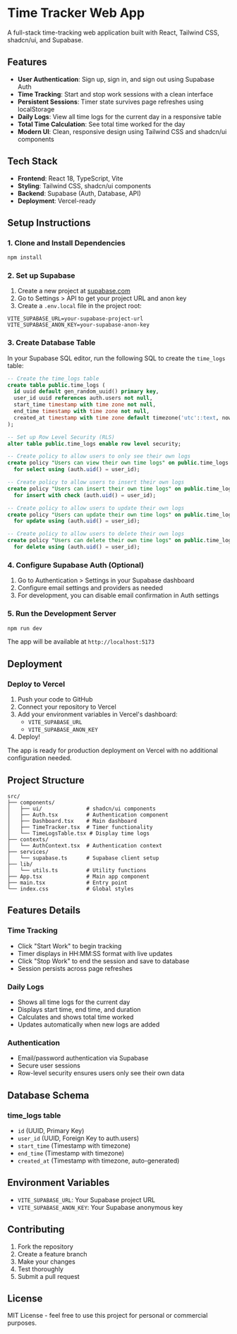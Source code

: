 # Time Tracker Web App

A full-stack time-tracking web application built with React, Tailwind CSS, shadcn/ui, and Supabase.

## Features

- **User Authentication**: Sign up, sign in, and sign out using Supabase Auth
- **Time Tracking**: Start and stop work sessions with a clean interface
- **Persistent Sessions**: Timer state survives page refreshes using localStorage
- **Daily Logs**: View all time logs for the current day in a responsive table
- **Total Time Calculation**: See total time worked for the day
- **Modern UI**: Clean, responsive design using Tailwind CSS and shadcn/ui components

## Tech Stack

- **Frontend**: React 18, TypeScript, Vite
- **Styling**: Tailwind CSS, shadcn/ui components
- **Backend**: Supabase (Auth, Database, API)
- **Deployment**: Vercel-ready

## Setup Instructions

### 1. Clone and Install Dependencies

```bash
npm install
```

### 2. Set up Supabase

1. Create a new project at [supabase.com](https://supabase.com)
2. Go to Settings > API to get your project URL and anon key
3. Create a `.env.local` file in the project root:

```env
VITE_SUPABASE_URL=your-supabase-project-url
VITE_SUPABASE_ANON_KEY=your-supabase-anon-key
```

### 3. Create Database Table

In your Supabase SQL editor, run the following SQL to create the `time_logs` table:

```sql
-- Create the time_logs table
create table public.time_logs (
  id uuid default gen_random_uuid() primary key,
  user_id uuid references auth.users not null,
  start_time timestamp with time zone not null,
  end_time timestamp with time zone not null,
  created_at timestamp with time zone default timezone('utc'::text, now()) not null
);

-- Set up Row Level Security (RLS)
alter table public.time_logs enable row level security;

-- Create policy to allow users to only see their own logs
create policy "Users can view their own time logs" on public.time_logs
  for select using (auth.uid() = user_id);

-- Create policy to allow users to insert their own logs
create policy "Users can insert their own time logs" on public.time_logs
  for insert with check (auth.uid() = user_id);

-- Create policy to allow users to update their own logs
create policy "Users can update their own time logs" on public.time_logs
  for update using (auth.uid() = user_id);

-- Create policy to allow users to delete their own logs
create policy "Users can delete their own time logs" on public.time_logs
  for delete using (auth.uid() = user_id);
```

### 4. Configure Supabase Auth (Optional)

1. Go to Authentication > Settings in your Supabase dashboard
2. Configure email settings and providers as needed
3. For development, you can disable email confirmation in Auth settings

### 5. Run the Development Server

```bash
npm run dev
```

The app will be available at `http://localhost:5173`

## Deployment

### Deploy to Vercel

1. Push your code to GitHub
2. Connect your repository to Vercel
3. Add your environment variables in Vercel's dashboard:
   - `VITE_SUPABASE_URL`
   - `VITE_SUPABASE_ANON_KEY`
4. Deploy!

The app is ready for production deployment on Vercel with no additional configuration needed.

## Project Structure

```
src/
├── components/
│   ├── ui/              # shadcn/ui components
│   ├── Auth.tsx         # Authentication component
│   ├── Dashboard.tsx    # Main dashboard
│   ├── TimeTracker.tsx  # Timer functionality
│   └── TimeLogsTable.tsx # Display time logs
├── contexts/
│   └── AuthContext.tsx  # Authentication context
├── services/
│   └── supabase.ts      # Supabase client setup
├── lib/
│   └── utils.ts         # Utility functions
├── App.tsx              # Main app component
├── main.tsx             # Entry point
└── index.css            # Global styles
```

## Features Details

### Time Tracking
- Click "Start Work" to begin tracking
- Timer displays in HH:MM:SS format with live updates
- Click "Stop Work" to end the session and save to database
- Session persists across page refreshes

### Daily Logs
- Shows all time logs for the current day
- Displays start time, end time, and duration
- Calculates and shows total time worked
- Updates automatically when new logs are added

### Authentication
- Email/password authentication via Supabase
- Secure user sessions
- Row-level security ensures users only see their own data

## Database Schema

### time_logs table
- `id` (UUID, Primary Key)
- `user_id` (UUID, Foreign Key to auth.users)
- `start_time` (Timestamp with timezone)
- `end_time` (Timestamp with timezone)
- `created_at` (Timestamp with timezone, auto-generated)

## Environment Variables

- `VITE_SUPABASE_URL`: Your Supabase project URL
- `VITE_SUPABASE_ANON_KEY`: Your Supabase anonymous key

## Contributing

1. Fork the repository
2. Create a feature branch
3. Make your changes
4. Test thoroughly
5. Submit a pull request

## License

MIT License - feel free to use this project for personal or commercial purposes. 